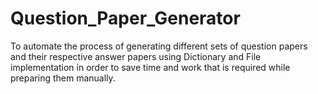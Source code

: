 # Question_Paper_Generator
 To automate the process of generating different sets of question papers and their respective answer  papers using Dictionary and File implementation in order to save time and work that is required  while preparing them manually.
